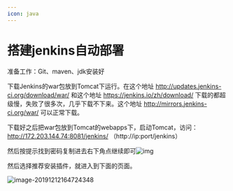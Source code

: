 ```yaml
---
icon: java
---
```




# 搭建jenkins自动部署

准备工作：Git、maven、jdk安装好

下载Jenkins的war包放到Tomcat下运行。在这个地址 http://updates.jenkins-ci.org/download/war/ 和这个地址 https://jenkins.io/zh/download/ 下载的都超级慢，失败了很多次，几乎下载不下来。这个地址 http://mirrors.jenkins-ci.org/war/ 可以正常下载。

下载好之后把war包放到Tomcat的webapps下，启动Tomcat，访问： http://172.203.144.74:8081/jenkins/ （http://ip:port/jenkins）

 然后按提示找到密码复制进去右下角点继续即可![img](https://img-blog.csdn.net/20180811152545238?watermark/2/text/aHR0cHM6Ly9ibG9nLmNzZG4ubmV0L3FxXzM3MzcyMDA3/font/5a6L5L2T/fontsize/400/fill/I0JBQkFCMA==/dissolve/70) 

然后选择推荐安装插件，就进入到下面的页面。

![image-20191212164724348](C:\Users\zyp\AppData\Roaming\Typora\typora-user-images\image-20191212164724348.png)


